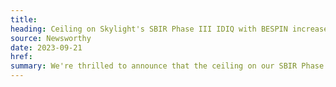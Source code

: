 ```yaml
---
title:
heading: Ceiling on Skylight's SBIR Phase III IDIQ with BESPIN increased to $100M
source: Newsworthy
date: 2023-09-21
href:
summary: We're thrilled to announce that the ceiling on our SBIR Phase III IDIQ with <a href="https://teambespin.us/">BESPIN</a> has been increased to $100M. This modification reflects the growing demand for BESPIN's Design Studio services throughout the U.S. Air Force and the broader Defense community.
---
```

